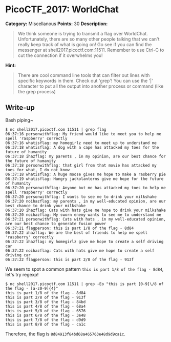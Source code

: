 # PicoCTF_2017: WorldChat

**Category:** Miscellanous
**Points:** 30
**Description:**

>We think someone is trying to transmit a flag over WorldChat. Unfortunately, there are so many other people talking that we can't really keep track of what is going on! Go see if you can find the messenger at shell2017.picoctf.com:11511. Remember to use Ctrl-C to cut the connection if it overwhelms you!

**Hint:**

>There are cool command line tools that can filter out lines with specific keywords in them. Check out 'grep'! You can use the '|' character to put all the output into another process or command (like the grep process)

## Write-up
Bash piping~

    $ nc shell2017.picoctf.com 11511 | grep flag
    06:37:16 personwithflag: My friend would like to meet you to help me spell 'raspberry' correctly
    06:37:16 whatisflag: my homegirlz need to meet up to understand me
    06:37:18 whatisflag: A dog with a cape has attacked my toes for the future of humanity
    06:37:18 ihazflag: my parents , in my opinion, are our best chance for the future of humanity
    06:37:18 personwithflag: that girl from that movie has attacked my toes for what, I do not know
    06:37:18 whatisflag: A huge moose gives me hope to make a rasberry pie
    06:37:19 whatisflag: Hungry jackolanterns give me hope for the future of humanity
    06:37:20 personwithflag: Anyone but me has attacked my toes to help me spell 'raspberry' correctly
    06:37:20 personwithflag: I wants to see me to drink your milkshake
    06:37:20 noihazflag: my parents , in my well-educated opinion, are our best chance to drink your milkshake
    06:37:20 ihazflag: Cats with hats give me hope to drink your milkshake
    06:37:20 noihazflag: My sworn enemy wants to see me to understand me
    06:37:21 personwithflag: Cats with hats , in my well-educated opinion, are our best chance to generate fusion power
    06:37:21 flagperson: this is part 1/8 of the flag - 8d84
    06:37:22 ihazflag: We are the best of friends to help me spell 'raspberry' correctly
    06:37:22 ihazflag: my homegirlz give me hope to create a self driving car
    06:37:22 noihazflag: Cats with hats give me hope to create a self driving car
    06:37:22 flagperson: this is part 2/8 of the flag - 913f

We seem to spot a common pattern `this is part 1/8 of the flag - 8d84`, let's try regexp!

    $ nc shell2017.picoctf.com 11511 | grep -Eo "this is part [0-9]\/8 of the flag - [a-z0-9]{4}"
    this is part 1/8 of the flag - 8d84
    this is part 2/8 of the flag - 913f
    this is part 3/8 of the flag - 84bd
    this is part 4/8 of the flag - 68a4
    this is part 5/8 of the flag - 6576
    this is part 6/8 of the flag - 3e48
    this is part 7/8 of the flag - d9d9
    this is part 8/8 of the flag - ca1c

Therefore, the flag is `8d84913f84bd68a465763e48d9d9ca1c`.

